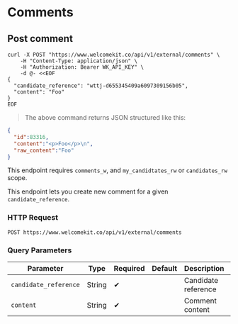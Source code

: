 # Comments

## Post comment

```shell
curl -X POST "https://www.welcomekit.co/api/v1/external/comments" \
    -H "Content-Type: application/json" \
    -H "Authorization: Bearer WK_API_KEY" \
    -d @- <<EOF
{
  "candidate_reference": "wttj-d655345409a6097309156b05",
  "content": "Foo"
}
EOF
```

> The above command returns JSON structured like this:

```json
{
  "id":83316,
  "content":"<p>Foo</p>\n",
  "raw_content":"Foo"
}

```

<aside class="notice">
This endpoint requires <code>comments_w</code>, and <code>my_candidtates_rw</code> or <code>candidates_rw</code> scope.
</aside>

This endpoint lets you create new comment for a given `candidate_reference`.

### HTTP Request

`POST https://www.welcomekit.co/api/v1/external/comments`

### Query Parameters

Parameter | Type | Required | Default | Description | Example
--- | --- | --- | --- | --- | ---
`candidate_reference` | String | ✔ | | Candidate reference | wttj-d655345409a6097309156b05
`content` | String | ✔ | | Comment content |
